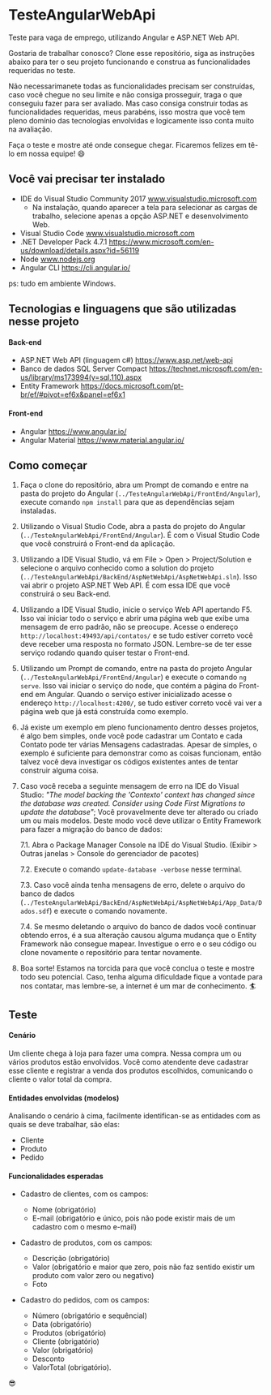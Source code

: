 # TesteAngularWebApi
Teste para vaga de emprego, utilizando Angular e ASP.NET Web API.

Gostaria de trabalhar conosco? Clone esse repositório, siga as instruções abaixo para ter o seu projeto funcionando e construa as funcionalidades requeridas no teste.

Não necessarimanete todas as funcionalidades precisam ser construídas, caso você chegue no seu limite e não consiga prosseguir, traga o que conseguiu fazer para ser avaliado. Mas caso consiga construir todas as funcionalidades requeridas, meus parabéns, isso mostra que você tem pleno domínio das tecnologias envolvidas e logicamente isso conta muito na avaliação.

Faça o teste e mostre até onde consegue chegar. Ficaremos felizes em tê-lo em nossa equipe! :smile:


## Você vai precisar ter instalado

- IDE do Visual Studio Community 2017 www.visualstudio.microsoft.com
    - Na instalação, quando aparecer a tela para selecionar as cargas de trabalho, selecione apenas a opção ASP.NET e desenvolvimento Web.
- Visual Studio Code www.visualstudio.microsoft.com
- .NET Developer Pack 4.7.1 https://www.microsoft.com/en-us/download/details.aspx?id=56119
- Node www.nodejs.org
- Angular CLI https://cli.angular.io/

ps: tudo em ambiente Windows.

## Tecnologias e linguagens que são utilizadas nesse projeto

#### Back-end
- ASP.NET Web API (linguagem c#) https://www.asp.net/web-api
- Banco de dados SQL Server Compact https://technet.microsoft.com/en-us/library/ms173994(v=sql.110).aspx
- Entity Framework https://docs.microsoft.com/pt-br/ef/#pivot=ef6x&panel=ef6x1

#### Front-end
- Angular https://www.angular.io/
- Angular Material https://www.material.angular.io/


## Como começar

1. Faça o clone do repositório, abra um Prompt de comando e entre na pasta do projeto do Angular (`../TesteAngularWebApi/FrontEnd/Angular`), execute comando `npm install` para que as dependências sejam instaladas.

2. Utilizando o Visual Studio Code, abra a pasta do projeto do Angular (`../TesteAngularWebApi/FrontEnd/Angular`). É com o Visual Studio Code que você construirá o Front-end da aplicação.

3. Utilizando a IDE Visual Studio, vá em File > Open > Project/Solution e selecione o arquivo conhecido como a solution do projeto (`../TesteAngularWebApi/BackEnd/AspNetWebApi/AspNetWebApi.sln`). Isso vai abrir o projeto ASP.NET Web API. É com essa IDE que você construirá o seu Back-end.

4. Utilizando a IDE Visual Studio, inicie o serviço Web API apertando F5. Isso vai iniciar todo o serviço e abrir uma página web que exibe uma mensagem de erro padrão, não se preocupe. Acesse o endereço `http://localhost:49493/api/contatos/` e se tudo estiver correto você deve receber uma resposta no formato JSON. Lembre-se de ter esse serviço rodando quando quiser testar o Front-end.

5. Utilizando um Prompt de comando, entre na pasta do projeto Angular (`../TesteAngularWebApi/FrontEnd/Angular`) e execute o comando `ng serve`. Isso vai iniciar o serviço do node, que contém a página do Front-end em Angular. Quando o serviço estiver inicializado acesse o endereço `http://localhost:4200/`, se tudo estiver correto você vai ver a página web que já está construída como exemplo.

6. Já existe um exemplo em pleno funcionamento dentro desses projetos, é algo bem simples, onde você pode cadastrar um Contato e cada Contato pode ter várias Mensagens cadastradas. Apesar de simples, o exemplo é suficiente para demonstrar como as coisas funcionam, então talvez você deva investigar os códigos existentes antes de tentar construir alguma coisa.

7. Caso você receba a seguinte mensagem de erro na IDE do Visual Studio: _"The model backing the 'Contexto' context has changed since the database was created. Consider using Code First Migrations to update the database"_; Você provavelmente deve ter alterado ou criado um ou mais modelos. Deste modo você deve utilizar o Entity Framework para fazer a migração do banco de dados:

    7.1. Abra o Package Manager Console na IDE do Visual Studio. (Exibir > Outras janelas > Console do gerenciador de pacotes)
        
    7.2. Execute o comando `update-database -verbose` nesse terminal.
        
    7.3. Caso você ainda tenha mensagens de erro, delete o arquivo do banco de dados (`../TesteAngularWebApi/BackEnd/AspNetWebApi/AspNetWebApi/App_Data/Dados.sdf`) e execute o comando novamente.
        
    7.4. Se mesmo deletando o arquivo do banco de dados você continuar obtendo erros, é a sua alteração causou alguma mudança que o Entity Framework não consegue mapear. Investigue o erro e o seu código ou clone novamente o repositório para tentar novamente.

8. Boa sorte! Estamos na torcida para que você conclua o teste e mostre todo seu potencial. Caso, tenha alguma dificuldade fique a vontade para nos contatar, mas lembre-se, a internet é um mar de conhecimento. :surfer:


## Teste

#### Cenário
Um cliente chega à loja para fazer uma compra. Nessa compra um ou vários produtos estão envolvidos. Você como atendente deve cadastrar esse cliente e registrar a venda dos produtos escolhidos, comunicando o cliente o valor total da compra.

#### Entidades envolvidas (modelos)
Analisando o cenário à cima, facilmente identifican-se as entidades com as quais se deve trabalhar, são elas:
- Cliente
- Produto
- Pedido

#### Funcionalidades esperadas
- Cadastro de clientes, com os campos:
  
    - Nome (obrigatório)
    - E-mail (obrigatório e único, pois não pode existir mais de um cadastro com o mesmo e-mail)

- Cadastro de produtos, com os campos: 

    - Descrição (obrigatório)
    - Valor (obrigatório e maior que zero, pois não faz sentido existir um produto com valor zero ou negativo)
    - Foto

- Cadastro do pedidos, com os campos: 

    - Número (obrigatório e sequêncial)
    - Data (obrigatório)
    - Produtos (obrigatório)
    - Cliente (obrigatório)
    - Valor (obrigatório)
    - Desconto
    - ValorTotal (obrigatório).
    
:sunglasses:
